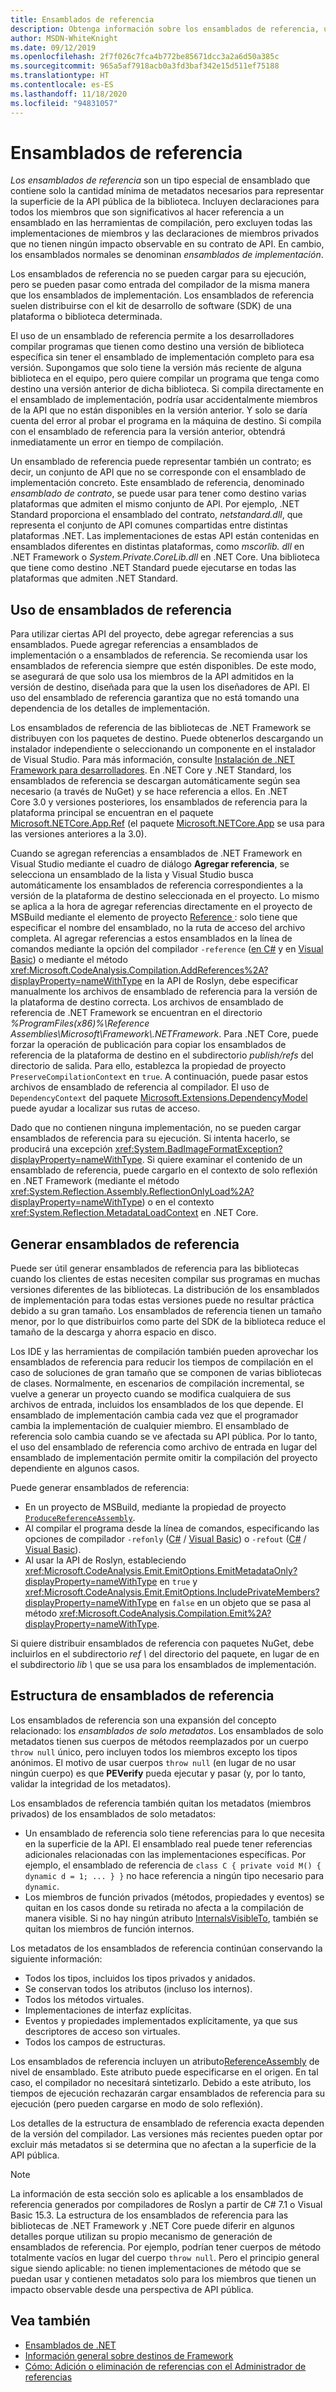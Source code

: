 ```yaml
---
title: Ensamblados de referencia
description: Obtenga información sobre los ensamblados de referencia, un tipo especial de ensamblados de .NET que contienen solo la superficie de la API pública de la biblioteca.
author: MSDN-WhiteKnight
ms.date: 09/12/2019
ms.openlocfilehash: 2f7f026c7fca4b772be85671dcc3a2a6d50a385c
ms.sourcegitcommit: 965a5af7918acb0a3fd3baf342e15d511ef75188
ms.translationtype: HT
ms.contentlocale: es-ES
ms.lasthandoff: 11/18/2020
ms.locfileid: "94831057"
---
```

# <a name="reference-assemblies"></a>Ensamblados de referencia

*Los ensamblados de referencia*  son un tipo especial de ensamblado que contiene solo la cantidad mínima de metadatos necesarios para representar la superficie de la API pública de la biblioteca. Incluyen declaraciones para todos los miembros que son significativos al hacer referencia a un ensamblado en las herramientas de compilación, pero excluyen todas las implementaciones de miembros y las declaraciones de miembros privados que no tienen ningún impacto observable en su contrato de API. En cambio, los ensamblados normales se denominan *ensamblados de implementación*.

Los ensamblados de referencia no se pueden cargar para su ejecución, pero se pueden pasar como entrada del compilador de la misma manera que los ensamblados de implementación. Los ensamblados de referencia suelen distribuirse con el kit de desarrollo de software (SDK) de una plataforma o biblioteca determinada.

El uso de un ensamblado de referencia permite a los desarrolladores compilar programas que tienen como destino una versión de biblioteca específica sin tener el ensamblado de implementación completo para esa versión. Supongamos que solo tiene la versión más reciente de alguna biblioteca en el equipo, pero quiere compilar un programa que tenga como destino una versión anterior de dicha biblioteca. Si compila directamente en el ensamblado de implementación, podría usar accidentalmente miembros de la API que no están disponibles en la versión anterior. Y solo se daría cuenta del error al probar el programa en la máquina de destino. Si compila con el ensamblado de referencia para la versión anterior, obtendrá inmediatamente un error en tiempo de compilación.

Un ensamblado de referencia puede representar también un contrato; es decir, un conjunto de API que no se corresponde con el ensamblado de implementación concreto. Este ensamblado de referencia, denominado *ensamblado de contrato*, se puede usar para tener como destino varias plataformas que admiten el mismo conjunto de API. Por ejemplo, .NET Standard proporciona el ensamblado del contrato, *netstandard.dll*, que representa el conjunto de API comunes compartidas entre distintas plataformas .NET. Las implementaciones de estas API están contenidas en ensamblados diferentes en distintas plataformas, como *mscorlib. dll*  en .NET Framework o *System.Private.CoreLib.dll* en .NET Core. Una biblioteca que tiene como destino .NET Standard puede ejecutarse en todas las plataformas que admiten .NET Standard.

## <a name="using-reference-assemblies"></a>Uso de ensamblados de referencia

Para utilizar ciertas API del proyecto, debe agregar referencias a sus ensamblados. Puede agregar referencias a ensamblados de implementación o a ensamblados de referencia. Se recomienda usar los ensamblados de referencia siempre que estén disponibles. De este modo, se asegurará de que solo usa los miembros de la API admitidos en la versión de destino, diseñada para que la usen los diseñadores de API. El uso del ensamblado de referencia garantiza que no está tomando una dependencia de los detalles de implementación.

Los ensamblados de referencia de las bibliotecas de .NET Framework se distribuyen con los paquetes de destino. Puede obtenerlos descargando un instalador independiente o seleccionando un componente en el instalador de Visual Studio. Para más información, consulte [Instalación de .NET Framework para desarrolladores](../../framework/install/guide-for-developers.md). En .NET Core y .NET Standard, los ensamblados de referencia se descargan automáticamente según sea necesario (a través de NuGet) y se hace referencia a ellos. En .NET Core 3.0 y versiones posteriores, los ensamblados de referencia para la plataforma principal se encuentran en el paquete [Microsoft.NETCore.App.Ref](https://www.nuget.org/packages/Microsoft.NETCore.App.Ref) (el paquete [Microsoft.NETCore.App](https://www.nuget.org/packages/Microsoft.NETCore.App) se usa para las versiones anteriores a la 3.0).

Cuando se agregan referencias a ensamblados de .NET Framework en Visual Studio mediante el cuadro de diálogo **Agregar referencia**, se selecciona un ensamblado de la lista y Visual Studio busca automáticamente los ensamblados de referencia correspondientes a la versión de la plataforma de destino seleccionada en el proyecto. Lo mismo se aplica a la hora de agregar referencias directamente en el proyecto de MSBuild mediante el elemento de proyecto [Reference ](/visualstudio/msbuild/common-msbuild-project-items#reference): solo tiene que especificar el nombre del ensamblado, no la ruta de acceso del archivo completa. Al agregar referencias a estos ensamblados en la línea de comandos mediante la opción del compilador `-reference` ([en C#](../../csharp/language-reference/compiler-options/reference-compiler-option.md) y en [Visual Basic](../../visual-basic/reference/command-line-compiler/reference.md)) o mediante el método <xref:Microsoft.CodeAnalysis.Compilation.AddReferences%2A?displayProperty=nameWithType> en la API de Roslyn, debe especificar manualmente los archivos de ensamblado de referencia para la versión de la plataforma de destino correcta. Los archivos de ensamblado de referencia de .NET Framework se encuentran en el directorio *%ProgramFiles(x86)%\\Reference Assemblies\\Microsoft\\Framework\\.NETFramework*. Para .NET Core, puede forzar la operación de publicación para copiar los ensamblados de referencia de la plataforma de destino en el subdirectorio *publish/refs* del directorio de salida. Para ello, establezca la propiedad de proyecto `PreserveCompilationContext` en `true`. A continuación, puede pasar estos archivos de ensamblado de referencia al compilador. El uso de `DependencyContext` del paquete [Microsoft.Extensions.DependencyModel](https://www.nuget.org/packages/Microsoft.Extensions.DependencyModel/) puede ayudar a localizar sus rutas de acceso.

Dado que no contienen ninguna implementación, no se pueden cargar ensamblados de referencia para su ejecución. Si intenta hacerlo, se producirá una excepción <xref:System.BadImageFormatException?displayProperty=nameWithType>. Si quiere examinar el contenido de un ensamblado de referencia, puede cargarlo en el contexto de solo reflexión en .NET Framework (mediante el método <xref:System.Reflection.Assembly.ReflectionOnlyLoad%2A?displayProperty=nameWithType>) o en el contexto <xref:System.Reflection.MetadataLoadContext> en .NET Core.

## <a name="generating-reference-assemblies"></a>Generar ensamblados de referencia

Puede ser útil generar ensamblados de referencia para las bibliotecas cuando los clientes de estas necesiten compilar sus programas en muchas versiones diferentes de las bibliotecas. La distribución de los ensamblados de implementación para todas estas versiones puede no resultar práctica debido a su gran tamaño. Los ensamblados de referencia tienen un tamaño menor, por lo que distribuirlos como parte del SDK de la biblioteca reduce el tamaño de la descarga y ahorra espacio en disco.

Los IDE y las herramientas de compilación también pueden aprovechar los ensamblados de referencia para reducir los tiempos de compilación en el caso de soluciones de gran tamaño que se componen de varias bibliotecas de clases. Normalmente, en escenarios de compilación incremental, se vuelve a generar un proyecto cuando se modifica cualquiera de sus archivos de entrada, incluidos los ensamblados de los que depende. El ensamblado de implementación cambia cada vez que el programador cambia la implementación de cualquier miembro. El ensamblado de referencia solo cambia cuando se ve afectada su API pública. Por lo tanto, el uso del ensamblado de referencia como archivo de entrada en lugar del ensamblado de implementación permite omitir la compilación del proyecto dependiente en algunos casos.

Puede generar ensamblados de referencia:

- En un proyecto de MSBuild, mediante la propiedad de proyecto [`ProduceReferenceAssembly`](/visualstudio/msbuild/common-msbuild-project-properties).
- Al compilar el programa desde la línea de comandos, especificando las opciones de compilador `-refonly` ([C#](../../csharp/language-reference/compiler-options/refonly-compiler-option.md) / [Visual Basic](../../visual-basic/reference/command-line-compiler/refonly-compiler-option.md)) o `-refout` ([C#](../../csharp/language-reference/compiler-options/refout-compiler-option.md) / [Visual Basic](../../visual-basic/reference/command-line-compiler/refout-compiler-option.md)).
- Al usar la API de Roslyn, estableciendo <xref:Microsoft.CodeAnalysis.Emit.EmitOptions.EmitMetadataOnly?displayProperty=nameWithType> en `true` y <xref:Microsoft.CodeAnalysis.Emit.EmitOptions.IncludePrivateMembers?displayProperty=nameWithType> en `false` en un objeto que se pasa al método <xref:Microsoft.CodeAnalysis.Compilation.Emit%2A?displayProperty=nameWithType>.

Si quiere distribuir ensamblados de referencia con paquetes NuGet, debe incluirlos en el subdirectorio *ref \\* del directorio del paquete, en lugar de en el subdirectorio *lib \\* que se usa para los ensamblados de implementación.

## <a name="reference-assemblies-structure"></a>Estructura de ensamblados de referencia

Los ensamblados de referencia son una expansión del concepto relacionado: los *ensamblados de solo metadatos*. Los ensamblados de solo metadatos tienen sus cuerpos de métodos reemplazados por un cuerpo `throw null` único, pero incluyen todos los miembros excepto los tipos anónimos. El motivo de usar cuerpos `throw null` (en lugar de no usar ningún cuerpo) es que **PEVerify** pueda ejecutar y pasar (y, por lo tanto, validar la integridad de los metadatos).

Los ensamblados de referencia también quitan los metadatos (miembros privados) de los ensamblados de solo metadatos:

- Un ensamblado de referencia solo tiene referencias para lo que necesita en la superficie de la API. El ensamblado real puede tener referencias adicionales relacionadas con las implementaciones específicas. Por ejemplo, el ensamblado de referencia de `class C { private void M() { dynamic d = 1; ... } }` no hace referencia a ningún tipo necesario para `dynamic`.
- Los miembros de función privados (métodos, propiedades y eventos) se quitan en los casos donde su retirada no afecta a la compilación de manera visible. Si no hay ningún atributo [InternalsVisibleTo](xref:System.Runtime.CompilerServices.InternalsVisibleToAttribute), también se quitan los miembros de función internos.

Los metadatos de los ensamblados de referencia continúan conservando la siguiente información:

- Todos los tipos, incluidos los tipos privados y anidados.
- Se conservan todos los atributos (incluso los internos).
- Todos los métodos virtuales.
- Implementaciones de interfaz explícitas.
- Eventos y propiedades implementados explícitamente, ya que sus descriptores de acceso son virtuales.
- Todos los campos de estructuras.

Los ensamblados de referencia incluyen un atributo[ReferenceAssembly](xref:System.Runtime.CompilerServices.ReferenceAssemblyAttribute) de nivel de ensamblado. Este atributo puede especificarse en el origen. En tal caso, el compilador no necesitará sintetizarlo. Debido a este atributo, los tiempos de ejecución rechazarán cargar ensamblados de referencia para su ejecución (pero pueden cargarse en modo de solo reflexión).

Los detalles de la estructura de ensamblado de referencia exacta dependen de la versión del compilador. Las versiones más recientes pueden optar por excluir más metadatos si se determina que no afectan a la superficie de la API pública.

> [!NOTE]
> La información de esta sección solo es aplicable a los ensamblados de referencia generados por compiladores de Roslyn a partir de C# 7.1 o Visual Basic 15.3. La estructura de los ensamblados de referencia para las bibliotecas de .NET Framework y .NET Core puede diferir en algunos detalles porque utilizan su propio mecanismo de generación de ensamblados de referencia. Por ejemplo, podrían tener cuerpos de método totalmente vacíos en lugar del cuerpo `throw null`. Pero el principio general sigue siendo aplicable: no tienen implementaciones de método que se puedan usar y contienen metadatos solo para los miembros que tienen un impacto observable desde una perspectiva de API pública.

## <a name="see-also"></a>Vea también

- [Ensamblados de .NET](index.md)
- [Información general sobre destinos de Framework](/visualstudio/ide/visual-studio-multi-targeting-overview)
- [Cómo: Adición o eliminación de referencias con el Administrador de referencias](/visualstudio/ide/how-to-add-or-remove-references-by-using-the-reference-manager)
